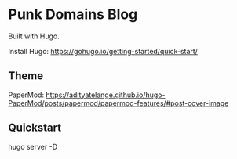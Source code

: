 # Punk Domains Blog

Built with Hugo.

Install Hugo: https://gohugo.io/getting-started/quick-start/ 

## Theme

PaperMod: https://adityatelange.github.io/hugo-PaperMod/posts/papermod/papermod-features/#post-cover-image 

## Quickstart

hugo server -D